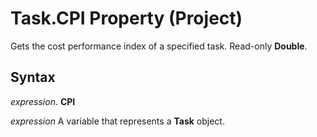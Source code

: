 
# Task.CPI Property (Project)

Gets the cost performance index of a specified task. Read-only  **Double**.


## Syntax

 _expression_. **CPI**

 _expression_ A variable that represents a **Task** object.

